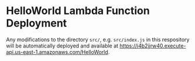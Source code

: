 # HelloWorld Lambda Function Deployment

Any modifications to the directory `src/`, e.g. `src/index.js` in this respository will be automatically deployed and available at https://i4b2jjrw40.execute-api.us-east-1.amazonaws.com/HelloWorld.
